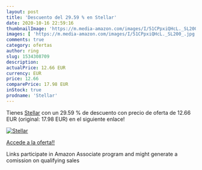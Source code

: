 ```yaml
---
layout: post
title: 'Descuento del 29.59 % en Stellar'
date: 2020-10-16 22:59:16
thumbnailImage: 'https://m.media-amazon.com/images/I/51CPpxiQHcL._SL200_.jpg'
images: [ 'https://m.media-amazon.com/images/I/51CPpxiQHcL._SL200_.jpg' ]
comments: true
category: ofertas
author: ring
slug: 1534308709
description:
actualPrice: 12.66 EUR
currency: EUR
price: 12.66
comparePrice: 17.98 EUR
inStock: true
prodname: 'Stellar'
---
```


Tienes [Stellar](https://www.amazon.es/dp/1534308709/?tag=tolees-21) con un 29.59 % de descuento con precio de oferta de 12.66 EUR (original: 17.98 EUR) en el siguiente enlace!

[![Stellar](https://m.media-amazon.com/images/I/51CPpxiQHcL._SL200_.jpg)](https://www.amazon.es/dp/1534308709/?tag=tolees-21)

[Accede a la oferta!!](https://www.amazon.es/dp/1534308709/?tag=tolees-21)

Links participate in Amazon Associate program and might generate a comission on qualifying sales


